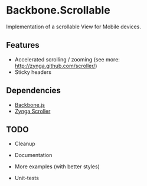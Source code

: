 Backbone.Scrollable
===================

Implementation of a scrollable View for Mobile devices.

## Features
* Accelerated scrolling / zooming (see more: http://zynga.github.com/scroller/)
* Sticky headers

## Dependencies
* [Backbone.js][1]
* [Zynga Scroller][2]

## TODO
* Cleanup
* Documentation
* More examples (with better styles)
* Unit-tests


  [1]: https://github.com/documentcloud/backbone
  [2]: https://github.com/zynga/scroller
